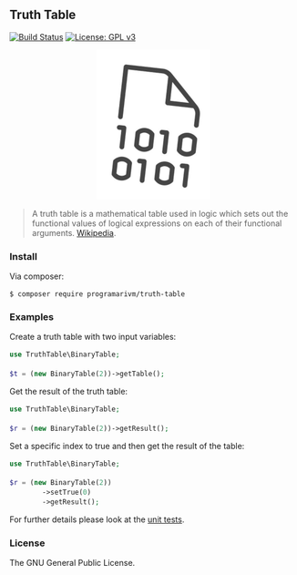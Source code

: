 ## Truth Table

[![Build Status](https://travis-ci.org/programarivm/truth-table.svg?branch=master)](https://travis-ci.org/programarivm/truth-table)
[![License: GPL v3](https://img.shields.io/badge/License-GPL%20v3-blue.svg)](https://www.gnu.org/licenses/gpl-3.0)

<p align="center">
	<img src="https://github.com/programarivm/truth-table/blob/master/resources/logo.png" />
</p>

> A truth table is a mathematical table used in logic which sets out the functional values of logical expressions on each of their functional arguments. [Wikipedia](https://en.wikipedia.org/wiki/Truth_table).

### Install

Via composer:

    $ composer require programarivm/truth-table

### Examples

Create a truth table with two input variables:

```php
use TruthTable\BinaryTable;

$t = (new BinaryTable(2))->getTable();

```

Get the result of the truth table:

```php
use TruthTable\BinaryTable;

$r = (new BinaryTable(2))->getResult();

```

Set a specific index to true and then get the result of the table:

```php
use TruthTable\BinaryTable;

$r = (new BinaryTable(2))
		->setTrue(0)
		->getResult();

```

For further details please look at the [unit tests](https://github.com/programarivm/truth-table/tree/master/tests).

### License

The GNU General Public License.
